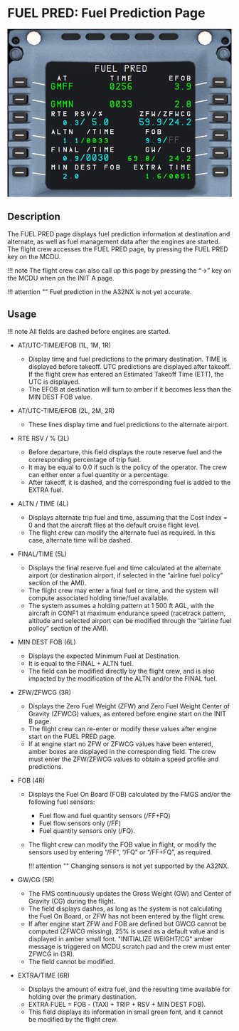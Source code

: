 # FUEL PRED: Fuel Prediction Page

<link rel="stylesheet" href="/stylesheets/admonitions.css">
<link rel="stylesheet" href="/stylesheets/reported-issues.css">

![FUEL PRED](../../assets/a32nx-briefing/mcdu/mcdu-fuel-pred.png)

## Description

The FUEL PRED page displays fuel prediction information at destination and alternate, as well as
fuel management data after the engines are started. The flight crew accesses the FUEL PRED page,
by pressing the FUEL PRED key on the MCDU.

!!! note
    The flight crew can also call up this page by pressing the “→” key on the MCDU when on
    the INIT A page.

!!! attention ""
    Fuel prediction in the A32NX is not yet accurate.

## Usage

!!! note
    All fields are dashed before engines are started.

- AT/UTC-TIME/EFOB (1L, 1M, 1R)
    - Display time and fuel predictions to the primary destination. TIME is displayed before takeoff. UTC 
      predictions are displayed after takeoff. If the flight crew has entered an Estimated Takeoff Time (ETT), the 
      UTC is displayed.
    - The EFOB at destination will turn to amber if it becomes less than the MIN DEST FOB value.

- AT/UTC-TIME/EFOB (2L, 2M, 2R)
    - These lines display time and fuel predictions to the alternate airport.

- RTE RSV / % (3L)
    - Before departure, this field displays the route reserve fuel and the corresponding percentage of trip fuel. 
    - It may be equal to 0.0 if such is the policy of the operator. The crew can either enter a fuel quantity or a 
      percentage. 
    - After takeoff, it is dashed, and the corresponding fuel is added to the EXTRA fuel.

- ALTN / TIME (4L)
    - Displays alternate trip fuel and time, assuming that the Cost Index = 0 and that the aircraft flies at the 
      default cruise flight level.  
    - The flight crew can modify the alternate fuel as required. In this case, alternate time will be dashed.

- FINAL/TIME (5L)
    - Displays the final reserve fuel and time calculated at the alternate airport (or destination airport, if 
      selected in the “airline fuel policy” section of the AMI). 
    - The flight crew may enter a final fuel or time, and the system will compute associated holding time/fuel 
      available.
    - The system assumes a holding pattern at 1 500 ft AGL, with the aircraft in CONF1 at maximum endurance speed 
      (racetrack pattern, altitude and selected airport can be modified through the “airline fuel policy” section of 
      the AMI).

- MIN DEST FOB (6L) 
    - Displays the expected Minimum Fuel at Destination. 
    - It is equal to the FINAL + ALTN fuel. 
    - The field can be modified directly by the flight crew, and is also impacted by the modification of the ALTN 
      and/or the FINAL fuel.

- ZFW/ZFWCG (3R)
    - Displays the Zero Fuel Weight (ZFW) and Zero Fuel Weight Center of Gravity (ZFWCG) values, as entered before 
      engine start on the INIT B page. 
    - The flight crew can re-enter or modify these values after engine start on the 
      FUEL PRED page. 
    - If at engine start no ZFW or ZFWCG values have been entered, amber boxes are displayed in the 
      corresponding field. The crew must enter the ZFW/ZFWCG values to obtain a speed profile and predictions.

- FOB (4R)
    - Displays the Fuel On Board (FOB) calculated by the FMGS and/or the following fuel sensors:
        - Fuel flow and fuel quantity sensors (/FF+FQ)
        - Fuel flow sensors only (/FF)
        - Fuel quantity sensors only (/FQ).
    - The flight crew can modify the FOB value in flight, or modify the
      sensors used by entering “/FF”, “/FQ” or “/FF+FQ”, as required.

        !!! attention ""
            Changing sensors is not yet supported by the A32NX. 

- GW/CG (5R)
    - The FMS continuously updates the Gross Weight (GW) and Center of Gravity (CG) during the flight. 
    - The field displays dashes, as long as the system is not calculating the Fuel On Board, or ZFW has not been 
      entered by the flight crew. 
    - If after engine start ZFW and FOB are defined but GWCG cannot be computed (ZFWCG missing), 25% is used as a 
      default value and is displayed in amber small font. "INITIALIZE WEIGHT/CG" amber message is triggered on MCDU 
      scratch pad and the crew must enter ZFWCG in (3R). 
    - The field cannot be modified.

- EXTRA/TIME (6R)
    - Displays the amount of extra fuel, and the resulting time available for holding over the primary destination.
    - EXTRA FUEL = FOB - (TAXI + TRIP + RSV + MIN DEST FOB). 
    - This field displays its information in small green font, and it cannot be modified by the flight crew.
